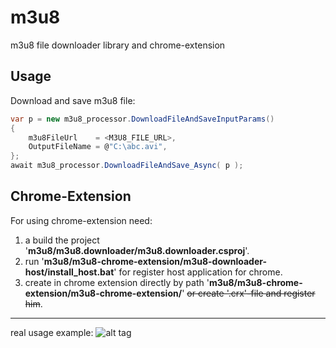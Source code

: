 # m3u8
m3u8 file downloader library and chrome-extension

Usage
-----
Download and save m3u8 file:

```C#
var p = new m3u8_processor.DownloadFileAndSaveInputParams()
{    
    m3u8FileUrl    = <M3U8_FILE_URL>,
    OutputFileName = @"C:\abc.avi",
};
await m3u8_processor.DownloadFileAndSave_Async( p ); 
```

Chrome-Extension
-----
For using chrome-extension need:
1) a build the project '**m3u8/m3u8.downloader/m3u8.downloader.csproj**'.
2) run '**m3u8/m3u8-chrome-extension/m3u8-downloader-host/install_host.bat**' for register host application for chrome.
3) create in chrome extension directly by path '**m3u8/m3u8-chrome-extension/m3u8-chrome-extension/**' <strike>or create '.crx'-file and register him</strike>.


-----
real usage example:
![alt tag](https://github.com/zamgi/m3u8/blob/master/%5Bm3u8%5D.gif)
